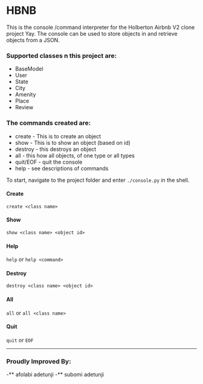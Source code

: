 # HBNB

This is the console /command interpreter for the Holberton Airbnb V2 clone project Yay. The console can be used to store objects in and retrieve objects from a JSON.

### Supported classes n this project are:
* BaseModel
* User
* State
* City
* Amenity
* Place
* Review

### The commands created are:
* create - This is to create an object
* show - This is to show an object (based on id)
* destroy - this destroys an object
* all - this how all objects, of one type or all types
* quit/EOF - quit the console
* help - see descriptions of commands

To start, navigate to the project folder and enter `./console.py` in the shell.

#### Create
`create <class name>`

#### Show
`show <class name> <object id>`

#### Help
`help` or `help <command>`

#### Destroy
`destroy <class name> <object id>`

#### All
`all` or `all <class name>`

#### Quit
`quit` or `EOF`

---

### Proudly Improved By:
-** afolabi adetunji
-** subomi adetunji


